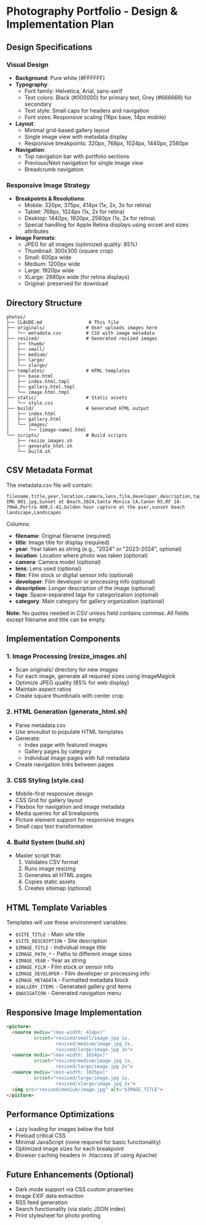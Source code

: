 # Photography Portfolio - Design & Implementation Plan

## Design Specifications

### Visual Design
- **Background**: Pure white (#FFFFFF)
- **Typography**: 
  - Font family: Helvetica, Arial, sans-serif
  - Text colors: Black (#000000) for primary text, Grey (#666666) for secondary
  - Text style: Small caps for headers and navigation
  - Font sizes: Responsive scaling (16px base, 14px mobile)
- **Layout**:
  - Minimal grid-based gallery layout
  - Single image view with metadata display
  - Responsive breakpoints: 320px, 768px, 1024px, 1440px, 2560px
- **Navigation**: 
  - Top navigation bar with portfolio sections
  - Previous/Next navigation for single image view
  - Breadcrumb navigation

### Responsive Image Strategy
- **Breakpoints & Resolutions**:
  - Mobile: 320px, 375px, 414px (1x, 2x, 3x for retina)
  - Tablet: 768px, 1024px (1x, 2x for retina)
  - Desktop: 1440px, 1920px, 2560px (1x, 2x for retina)
  - Special handling for Apple Retina displays using srcset and sizes attributes
- **Image Formats**:
  - JPEG for all images (optimized quality: 85%)
  - Thumbnail: 300x300 (square crop)
  - Small: 600px wide
  - Medium: 1200px wide
  - Large: 1920px wide
  - XLarge: 2880px wide (for retina displays)
  - Original: preserved for download

## Directory Structure
```
photos/
├── CLAUDE.md                 # This file
├── originals/               # User uploads images here
│   └── metadata.csv         # CSV with image metadata
├── resized/                 # Generated resized images
│   ├── thumb/
│   ├── small/
│   ├── medium/
│   ├── large/
│   └── xlarge/
├── templates/               # HTML templates
│   ├── base.html
│   ├── index.html.tmpl
│   ├── gallery.html.tmpl
│   └── image.html.tmpl
├── static/                  # Static assets
│   └── style.css
├── build/                   # Generated HTML output
│   ├── index.html
│   ├── gallery.html
│   └── images/
│       └── [image-name].html
└── scripts/                 # Build scripts
    ├── resize_images.sh
    ├── generate_html.sh
    └── build.sh

```

## CSV Metadata Format
The metadata.csv file will contain:
```csv
filename,title,year,location,camera,lens,film,developer,description,tags,category
IMG_001.jpg,Sunset at Beach,2024,Santa Monica CA,Canon R5,RF 24-70mm,Portra 400,C-41,Golden hour capture at the pier,sunset beach landscape,Landscapes
```

Columns:
- **filename**: Original filename (required)
- **title**: Image title for display (required)
- **year**: Year taken as string (e.g., "2024" or "2023-2024", optional)
- **location**: Location where photo was taken (optional)
- **camera**: Camera model (optional)
- **lens**: Lens used (optional)
- **film**: Film stock or digital sensor info (optional)
- **developer**: Film developer or processing info (optional)
- **description**: Longer description of the image (optional)
- **tags**: Space-separated tags for categorization (optional)
- **category**: Main category for gallery organization (optional)

**Note:** No quotes needed in CSV unless field contains commas. All fields except filename and title can be empty.

## Implementation Components

### 1. Image Processing (resize_images.sh)
- Scan originals/ directory for new images
- For each image, generate all required sizes using ImageMagick
- Optimize JPEG quality (85% for web display)
- Maintain aspect ratios
- Create square thumbnails with center crop

### 2. HTML Generation (generate_html.sh)
- Parse metadata.csv
- Use envsubst to populate HTML templates
- Generate:
  - Index page with featured images
  - Gallery pages by category
  - Individual image pages with full metadata
- Create navigation links between pages

### 3. CSS Styling (style.css)
- Mobile-first responsive design
- CSS Grid for gallery layout
- Flexbox for navigation and image metadata
- Media queries for all breakpoints
- Picture element support for responsive images
- Small caps text transformation

### 4. Build System (build.sh)
- Master script that:
  1. Validates CSV format
  2. Runs image resizing
  3. Generates all HTML pages
  4. Copies static assets
  5. Creates sitemap (optional)

## HTML Template Variables
Templates will use these environment variables:
- `$SITE_TITLE` - Main site title
- `$SITE_DESCRIPTION` - Site description
- `$IMAGE_TITLE` - Individual image title
- `$IMAGE_PATH_*` - Paths to different image sizes
- `$IMAGE_YEAR` - Year as string
- `$IMAGE_FILM` - Film stock or sensor info
- `$IMAGE_DEVELOPER` - Film developer or processing info
- `$IMAGE_METADATA` - Formatted metadata block
- `$GALLERY_ITEMS` - Generated gallery grid items
- `$NAVIGATION` - Generated navigation menu

## Responsive Image Implementation
```html
<picture>
  <source media="(max-width: 414px)" 
          srcset="resized/small/image.jpg 1x,
                  resized/medium/image.jpg 2x,
                  resized/large/image.jpg 3x">
  <source media="(max-width: 1024px)" 
          srcset="resized/medium/image.jpg 1x,
                  resized/large/image.jpg 2x">
  <source media="(min-width: 1025px)" 
          srcset="resized/large/image.jpg 1x,
                  resized/xlarge/image.jpg 2x">
  <img src="resized/medium/image.jpg" alt="$IMAGE_TITLE">
</picture>
```

## Performance Optimizations
- Lazy loading for images below the fold
- Preload critical CSS
- Minimal JavaScript (none required for basic functionality)
- Optimized image sizes for each breakpoint
- Browser caching headers in .htaccess (if using Apache)

## Future Enhancements (Optional)
- Dark mode support via CSS custom properties
- Image EXIF data extraction
- RSS feed generation
- Search functionality (via static JSON index)
- Print stylesheet for photo printing